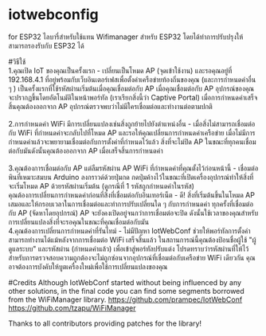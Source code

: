 # iotwebconfig
for ESP32
ไลบารี่สำหรับใช้แทน Wifimanager สำหรับ ESP32 โดยได้ทำการปรับปรุงให้สามารถรองรับกับ ESP32 ได้ 

#วิธีใช้ 
<br>1.คุณเปิด IoT ของคุณเป็นครั้งแรก - เปลี่ยนเป็นโหมด AP (จุดเข้าใช้งาน) และรอคุณอยู่ที่ 192.168.4.1 ที่อยู่พร้อมกับเว็บอินเตอร์เฟสเพื่อตั้งค่าเครือข่ายท้องถิ่นของคุณ (และการกำหนดค่าอื่น ๆ ) เป็นครั้งแรกที่ใช้รหัสผ่านเริ่มต้นเมื่อคุณเชื่อมต่อกับ AP เมื่อคุณเชื่อมต่อกับ AP อุปกรณ์ของคุณจะปรากฏขึ้นโดยอัตโนมัติในหน้าพอร์ทัล (เราเรียกสิ่งนี้ว่า Captive Portal) เมื่อการกำหนดค่าเสร็จสิ้นคุณต้องออกจาก AP อุปกรณ์ตรวจพบว่าไม่มีใครเชื่อมต่อและทำงานต่อตามปกติ<br>
<br>2.การกำหนดค่า WiFi มีการเปลี่ยนแปลงเช่นสิ่งถูกย้ายไปยังตำแหน่งอื่น - เมื่อสิ่งไม่สามารถเชื่อมต่อกับ WiFi ที่กำหนดค่าจะกลับไปที่โหมด AP และรอให้คุณเปลี่ยนการกำหนดค่าเครือข่าย เมื่อไม่มีการกำหนดค่าแล้วจะพยายามเชื่อมต่อกับการตั้งค่าที่กำหนดไว้แล้ว สิ่งที่จะไม่ปิด AP ในขณะที่ทุกคนเชื่อมต่อกับมันดังนั้นคุณต้องออกจาก AP เมื่อเสร็จสิ้นการกำหนดค่า<br>
<br>3.คุณต้องการเชื่อมต่อกับ AP แต่ลืมรหัสผ่าน AP WiFi ที่กำหนดค่าที่คุณตั้งไว้ก่อนหน้านี้ - เชื่อมต่อพินที่เหมาะสมบน Arduino ลงกราวด์ด้วยปุ่มกด กดปุ่มค้างไว้ในขณะที่เปิดเครื่องอุปกรณ์ทำให้สิ่งที่จะเริ่มโหมด AP ด้วยรหัสผ่านเริ่มต้น (ดูกรณีที่ 1 รหัสถูกกำหนดค่าในรหัส)<br>
คุณต้องการเปลี่ยนการกำหนดค่าก่อนที่สิ่งที่เชื่อมต่อกับอินเทอร์เน็ต - ดี! สิ่งที่เริ่มต้นขึ้นในโหมด AP เสมอและให้กรอบเวลาในการเชื่อมต่อและทำการปรับเปลี่ยนใด ๆ กับการกำหนดค่า ทุกครั้งที่เชื่อมต่อกับ AP (จัดหาโดยอุปกรณ์) AP จะยังคงเปิดอยู่จนกว่าการเชื่อมต่อจะปิด ดังนั้นใช้เวลาของคุณสำหรับการเปลี่ยนแปลงสิ่งที่จะรอคุณในขณะที่คุณเชื่อมต่อกับมัน
<br>4.คุณต้องการเปลี่ยนการกำหนดค่าที่รันไทม์ - ไม่มีปัญหา IotWebConf ช่วยให้พอร์ทัลการตั้งค่าสามารถทำงานได้แม้หลังจากการเชื่อมต่อ WiFi เสร็จสิ้นแล้ว ในสถานการณ์นี้คุณต้องป้อนชื่อผู้ใช้ "ผู้ดูแลระบบ" และรหัสผ่าน (กำหนดค่าแล้ว) เพื่อเข้าสู่พอร์ทัลปรับแต่ง โปรดทราบว่ารหัสผ่านที่ให้ไว้สำหรับการตรวจสอบความถูกต้องจะไม่ถูกซ่อนจากอุปกรณ์ที่เชื่อมต่อกับเครือข่าย WiFi เดียวกัน คุณอาจต้องการบังคับให้บูตเครื่องใหม่เพื่อใช้การเปลี่ยนแปลงของคุณ

#Credits
Although IotWebConf started without being influenced by any other solutions, in the final code you can find some segments borrowed from the WiFiManager library.
https://github.com/prampec/IotWebConf <br>
https://github.com/tzapu/WiFiManager

Thanks to all contributors providing patches for the library!
